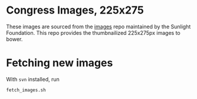 # Congress Images, 225x275

These images are sourced from the [images](https://github.com/unitedstates/images) repo maintained by the Sunlight Foundation. This repo provides the thumbnailized 225x275px images to bower.

# Fetching new images

With `svn` installed, run

    fetch_images.sh

